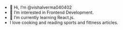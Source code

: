 - 👋 Hi, I’m @vishalverma040402
- 👀 I’m interested in  Frontend Development.
- 🌱 I’m currently learning  React.js.
- I love cooking and reading sports and fittness articles.


<!---
vishalverma040402/vishalverma040402 is a ✨ special ✨ repository because its `README.md` (this file) appears on your GitHub profile.
You can click the Preview link to take a look at your changes.
--->
